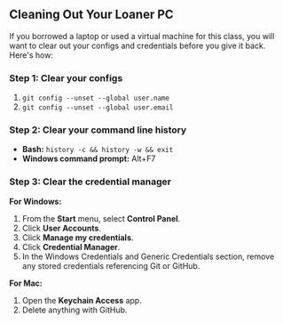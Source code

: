 ## Cleaning Out Your Loaner PC

If you borrowed a laptop or used a virtual machine for this class, you will want to clear out your configs and credentials before you give it back. Here's how:

### Step 1: Clear your configs

1. `git config --unset --global user.name`
1. `git config --unset --global user.email`

### Step 2: Clear your command line history

- **Bash:** `history -c && history -w && exit`
- **Windows command prompt:** Alt+F7

### Step 3: Clear the credential manager

**For Windows:**

1. From the **Start** menu, select **Control Panel**.
1. Click **User Accounts**.
1. Click **Manage my credentials**.
1. Click **Credential Manager**.
1. In the Windows Credentials and Generic Credentials section, remove any stored credentials referencing Git or GitHub.

**For Mac:**

1. Open the **Keychain Access** app.
1. Delete anything with GitHub.
